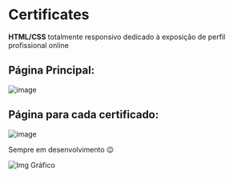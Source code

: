 # Certificates

**HTML/CSS** totalmente responsivo dedicado à exposição de perfil profissional online

## Página Principal:

![image](https://user-images.githubusercontent.com/66069561/145206493-6e64acf5-4c16-44f2-9e39-a157f5e0ba99.png)
##
## Página para cada certificado:

![image](https://user-images.githubusercontent.com/66069561/144326751-2d9c45a3-d3d4-4ae9-b87f-efb5695ead04.png)


Sempre em desenvolvimento 😉


![Img Gráfico](https://publicdomainvectors.org/photos/cyberscooty-graph.png)
